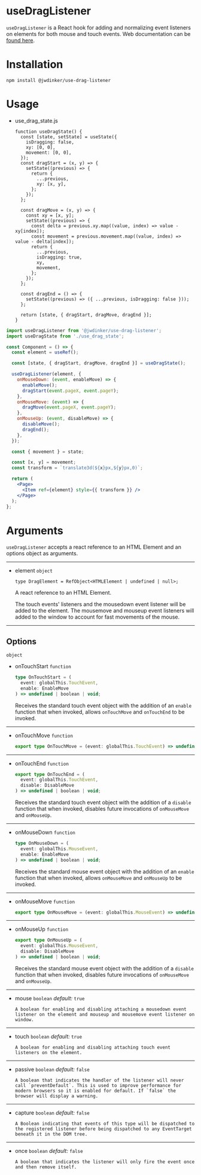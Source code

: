 # useDragListener

`useDragListener` is a React hook for adding and normalizing event listeners on elements for both mouse and touch events. Web documentation can be [found here](https://www.notion.so/dinker/useDragListener-43740b58c96f476d9df7892a5ad53978).

# Installation

```
npm install @jwdinker/use-drag-listener
```

# Usage

- use_drag_state.js

  ```tsx
  function useDragState() {
    const [state, setState] = useState({
      isDragging: false,
      xy: [0, 0],
      movement: [0, 0],
    });
    const dragStart = (x, y) => {
      setState((previous) => {
        return {
          ...previous,
          xy: [x, y],
        };
      });
    };

    const dragMove = (x, y) => {
      const xy = [x, y];
      setState((previous) => {
        const delta = previous.xy.map((value, index) => value - xy[index]);
        const movement = previous.movement.map((value, index) => value - delta[index]);
        return {
          ...previous,
          isDragging: true,
          xy,
          movement,
        };
      });
    };

    const dragEnd = () => {
      setState((previous) => ({ ...previous, isDragging: false }));
    };

    return [state, { dragStart, dragMove, dragEnd }];
  }
  ```

```jsx
import useDragListener from '@jwdinker/use-drag-listener';
import useDragState from './use_drag_state';

const Component = () => {
  const element = useRef();

  const [state, { dragStart, dragMove, dragEnd }] = useDragState();

  useDragListener(element, {
    onMouseDown: (event, enableMove) => {
      enableMove();
      dragStart(event.pageX, event.pageY);
    },
    onMouseMove: (event) => {
      dragMove(event.pageX, event.pageY);
    },
    onMouseUp: (event, disableMove) => {
      disableMove();
      dragEnd();
    },
  });

  const { movement } = state;

  const [x, y] = movement;
  const transform = `translate3d(${x}px,${y}px,0)`;

  return (
    <Page>
      <Item ref={element} style={{ transform }} />
    </Page>
  );
};
```

# Arguments

`useDragListener` accepts a react reference to an HTML Element and an options object as arguments.

---

- element `object`

  ```tsx
  type DragElement = RefObject<HTMLElement | undefined | null>;
  ```

  A react reference to an HTML Element.

  The touch events' listeners and the mousedown event listener will be added to the element. The mousemove and mouseup event listeners will added to the window to account for fast movements of the mouse.

---

## Options

`object`

- onTouchStart `function`

  ```ts
  type OnTouchStart = (
    event: globalThis.TouchEvent,
    enable: EnableMove
  ) => undefined | boolean | void;
  ```

  Receives the standard touch event object with the addition of an `enable` function that when invoked, allows `onTouchMove` and `onTouchEnd` to be invoked.

---

- onTouchMove `function`

  ```ts
  export type OnTouchMove = (event: globalThis.TouchEvent) => undefined | boolean | void;
  ```

---

- onTouchEnd `function`

  ```ts
  export type OnTouchEnd = (
    event: globalThis.TouchEvent,
    disable: DisableMove
  ) => undefined | boolean | void;
  ```

  Receives the standard touch event object with the addition of a `disable` function that when invoked, disables future invocations of `onMouseMove` and `onMouseUp`.

---

- onMouseDown `function`

  ```ts
  type OnMouseDown = (
    event: globalThis.MouseEvent,
    enable: EnableMove
  ) => undefined | boolean | void;
  ```

  Receives the standard mouse event object with the addition of an `enable` function that when invoked, allows `onMouseMove` and `onMouseUp` to be invoked.

---

- onMouseMove `function`

  ```ts
  export type OnMouseMove = (event: globalThis.MouseEvent) => undefined | boolean | void;
  ```

---

- onMouseUp `function`

  ```ts
  export type OnMouseUp = (
    event: globalThis.MouseEvent,
    disable: DisableMove
  ) => undefined | boolean | void;
  ```

  Receives the standard mouse event object with the addition of a `disable` function that when invoked, disables future invocations of `onMouseMove` and `onMouseUp`.

---

- mouse `boolean`
  _default:_ `true`

      A boolean for enabling and disabling attaching a mousedown event listener on the element and mouseup and mousemove event listener on window.

---

- touch `boolean`
  _default:_ `true`

      A boolean for enabling and disabling attaching touch event listeners on the element.

---

- passive `boolean`
  _default:_ `false`

      A boolean that indicates the handler of the listener will never call `preventDefault`. This is used to improve performance for modern browsers so it is enabled for default. If `false` the browser will display a warning.

---

- capture `boolean`
  _default:_ `false`

      A Boolean indicating that events of this type will be dispatched to the registered listener before being dispatched to any EventTarget beneath it in the DOM tree.

---

- once `boolean`
  _default:_ `false`

      A boolean that indicates the listener will only fire the event once and then remove itself.
